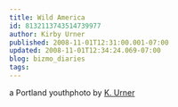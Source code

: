 ```yaml
---
title: Wild America
id: 8132113743514739977
author: Kirby Urner
published: 2008-11-01T12:31:00.001-07:00
updated: 2008-11-01T12:34:24.069-07:00
blog: bizmo_diaries
tags: 
---
```


[](http://www.flickr.com/photos/17157315@N00/2979638498/)a Portland youthphoto by [K. Urner](http://www.flickr.com/photos/17157315@N00/2979638498/)